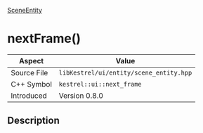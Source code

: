 [SceneEntity](index)
# nextFrame()
| Aspect | Value |
| --- | --- |
| Source File | `libKestrel/ui/entity/scene_entity.hpp` |
| C++ Symbol | `kestrel::ui::next_frame` |
| Introduced | Version 0.8.0 |
## Description

